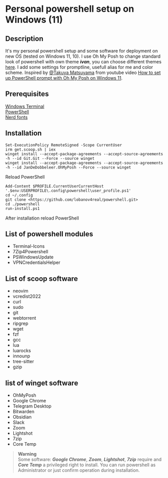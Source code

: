 # Personal powershell setup on Windows (11)

## Description

It's my personal powershell setup and some software for deployment on new OS (tested on Windows 11, 10). I use Oh My Posh to change standard look of powershell with own theme ***ivan***, you can choose different themes [here](https://ohmyposh.dev/docs/themes). I add some settings for promptline, usefull alias for me and color scheme. Inspired by [@Takuya Matsuyama](https://github.com/craftzdog) from youtube video [How to set up PowerShell prompt with Oh My Posh on Windows 11](https://www.youtube.com/watch?v=5-aK2_WwrmM).  
  
## Prerequisites

[Windows Terminal](https://github.com/microsoft/terminal)  
[PowerShell](https://github.com/PowerShell/PowerShell)  
[Nerd fonts](https://github.com/ryanoasis/nerd-fonts)  

## Installation

```
Set-ExecutionPolicy RemoteSigned -Scope CurrentUser
irm get.scoop.sh | iex
winget install --accept-package-agreements --accept-source-agreements -h --id Git.Git --Force --source winget  
winget install --accept-package-agreements --accept-source-agreements -h --id JanDeDobbeleer.OhMyPosh --Force --source winget
```

Reload PowerShell

```
Add-Content $PROFILE.CurrentUserCurrentHost '.$env:USERPROFILE\.config\powershell\user_profile.ps1'
cd ~/.config
git clone <https://github.com/lobanov4real/powershell.git>
cd ./powershell
run-install.ps1
```  

After installation reload PowerShell

## List of powershell modules

- Terminal-Icons
- 7Zip4Powershell
- PSWindowsUpdate
- VPNCredentialsHelper

## List of scoop software

- neovim
- vcredist2022
- curl
- sudo
- git
- webtorrent
- ripgrep  
- wget  
- fzf  
- gcc  
- lua
- luarocks
- innounp
- tree-sitter  
- gzip

## list of winget software  

- OhMyPosh
- Google Chrome
- Telegram Desktop
- Bitwarden
- Obsidian
- Slack
- Zoom
- Lightshot
- 7zip  
- Core Temp  
  
> **Warning**  
Some software: ***Google Chrome***, ***Zoom***, ***Lightshot***, ***7zip*** require and ***Core Temp*** a privileged right to install. You can run powershell as Administrator or just confirm operation during installation.  
